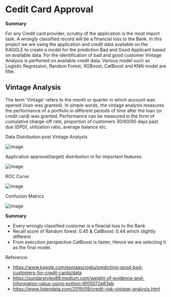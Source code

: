 # Cedit Card Approval

__Summary__

For any Credit card provider, scrutny of the application is the most import task. A wrongly classified record will be a financial loss to the Bank. 
In this project we are using the application and credit data available on the KAGGLE to create a model for the prediction Bad and Good Applicant based on available data. 
For the identification of bad and good customer Vintage Analysis is perfomed on available credit data. Various model such as Logistic Regression, Random Forest, XGBoost,
CatBoost and KNN model are fitte. 

## Vintage Analysis 
The term 'Vintage' refers to the month or quarter in which account was opened (loan was granted). In simple words, the vintage analysis measures the performance of a portfolio
in different periods of time after the loan (or credit card) was granted. Performance can be measured in the form of cumulative charge-off rate, proportion of customers 
30/60/90 days past due (DPD), utilization ratio, average balance etc.


Data Distribution post Vintage Analysis

![image](https://user-images.githubusercontent.com/23438020/151836656-06fae8b7-a4ad-4f38-a82e-a192eb52dbd7.png)

Application approval(target) distribution in for important features

![image](https://user-images.githubusercontent.com/23438020/151836796-d1ab88d9-10aa-411d-bcfe-f539a9fa0d17.png)

ROC Curve 

![image](https://user-images.githubusercontent.com/23438020/151837109-b244d10f-9479-4036-81cd-839a14d32002.png)

Confusion Matrics

![image](https://user-images.githubusercontent.com/23438020/151837169-077c5919-83c4-445e-b6ac-38ecd44c7409.png)


__Summary__

- Every wrongly classified customer is a finacial loss to the Bank 
- Recall score of Random forest: 0.45 & CatBoost: 0.44 which slightly different
- From execution perspective CatBoost is faster, Hence we are selecting it as the final model.

Reference:
- https://www.kaggle.com/esmaascioglu/predicting-good-bad-customers-for-credit-cards/data
- https://sundarstyles89.medium.com/weight-of-evidence-and-information-value-using-python-6f05072e83eb
- https://www.listendata.com/2019/09/credit-risk-vintage-analysis.html

